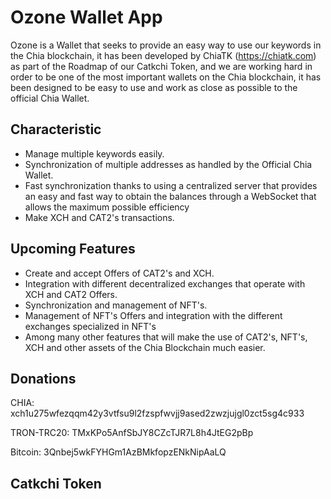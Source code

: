 # Ozone Wallet App
 
Ozone is a Wallet that seeks to provide an easy way to use our keywords in the Chia blockchain, it has been developed by ChiaTK (https://chiatk.com) as part of the Roadmap of our Catkchi Token, and we are working hard in order to be one of the most important wallets on the Chia blockchain, it has been designed to be easy to use and work as close as possible to the official Chia Wallet.
 
## Characteristic
 
- Manage multiple keywords easily.
- Synchronization of multiple addresses as handled by the Official Chia Wallet.
- Fast synchronization thanks to using a centralized server that provides an easy and fast way to obtain the balances through a WebSocket that allows the maximum possible efficiency
- Make XCH and CAT2's transactions.
 
## Upcoming Features
 
- Create and accept Offers of CAT2's and XCH.
- Integration with different decentralized exchanges that operate with XCH and CAT2 Offers.
- Synchronization and management of NFT's.
- Management of NFT's Offers and integration with the different exchanges specialized in NFT's
- Among many other features that will make the use of CAT2's, NFT's, XCH and other assets of the Chia Blockchain much easier.
 
## Donations
 
CHIA:
xch1u275wfezqqm42y3vtfsu9l2fzspfwvjj9ased2zwzjujgl0zct5sg4c933
 
TRON-TRC20:
TMxKPo5AnfSbJY8CZcTJR7L8h4JtEG2pBp
 
Bitcoin:
3Qnbej5wkFYHGm1AzBMkfopzENkNipAaLQ
 
## Catkchi Token
